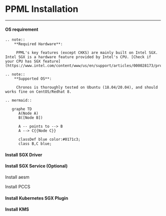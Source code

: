 # PPML Installation

---

#### OS requirement


```eval_rst
.. note::
    **Required Hardware**:

     PPML's key features (except CKKS) are mainly built on Intel SGX. Intel SGX is a hardware feature provided by Intel's CPU. [Check if your CPU has SGX feature](https://www.intel.com/content/www/us/en/support/articles/000028173/processors.html).
```
```eval_rst
.. note::
    **Supported OS**:

     Chronos is thoroughly tested on Ubuntu (18.04/20.04), and should works fine on CentOS/Redhat 8.
```

```eval_rst
.. mermaid::
   
   graphe TD
      A(Node A)
      B([Node B])

      A -- points to --> B
      A --> C{{Node C}}

      classDef blue color:#0171c3;
      class B,C blue;
```


#### Install SGX Driver

#### Install SGX Service (Optional)

Install aesm

Install PCCS

#### Install Kubernetes SGX Plugin

#### Install KMS
